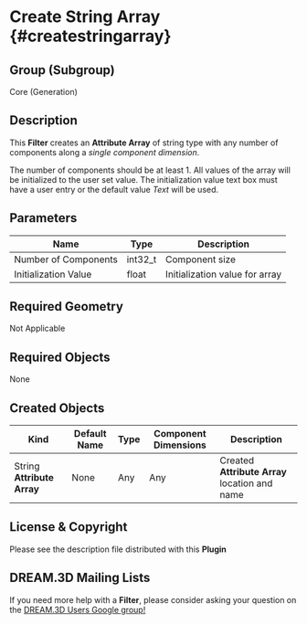 Create String Array {#createstringarray}
=============

## Group (Subgroup) ##
Core (Generation)


## Description ##
This **Filter** creates an **Attribute Array** of string type with any number of components along a _single component dimension_.

The number of components should be at least 1. All values of the array will be initialized to the user set value. The initialization value text box
must have a user entry or the default value _Text_ will be used.

## Parameters ##
| Name             | Type | Description |
|------------------|------|-------------|
| Number of Components | int32_t | Component size |
| Initialization Value | float | Initialization value for array |

## Required Geometry ##
Not Applicable

## Required Objects ##
None

## Created Objects ##
| Kind | Default Name | Type | Component Dimensions | Description |
|------|--------------|-------------|---------|----------------|
| String **Attribute Array** | None | Any | Any | Created **Attribute Array** location and name |


## License & Copyright ##

Please see the description file distributed with this **Plugin**

## DREAM.3D Mailing Lists ##

If you need more help with a **Filter**, please consider asking your question on the [DREAM.3D Users Google group!](https://groups.google.com/forum/?hl=en#!forum/dream3d-users)

